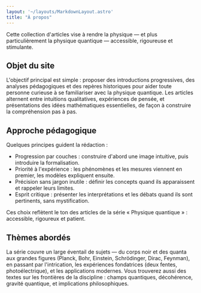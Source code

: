 ```yaml
---
layout: '~/layouts/MarkdownLayout.astro'
title: "À propos"
---
```

Cette collection d'articles vise à rendre la physique — et plus particulièrement la physique quantique — accessible, rigoureuse et stimulante.

## Objet du site

L'objectif principal est simple : proposer des introductions progressives, des analyses pédagogiques et des repères historiques pour aider toute personne curieuse à se familiariser avec la physique quantique. Les articles alternent entre intuitions qualitatives, expériences de pensée, et présentations des idées mathématiques essentielles, de façon à construire la compréhension pas à pas.

## Approche pédagogique

Quelques principes guident la rédaction :

- Progression par couches : construire d'abord une image intuitive, puis introduire la formalisation.
- Priorité à l'expérience : les phénomènes et les mesures viennent en premier, les modèles expliquent ensuite.
- Précision sans jargon inutile : définir les concepts quand ils apparaissent et rappeler leurs limites.
- Esprit critique : présenter les interprétations et les débats quand ils sont pertinents, sans mystification.

Ces choix reflètent le ton des articles de la série « Physique quantique » : accessible, rigoureux et patient.

## Thèmes abordés

La série couvre un large éventail de sujets — du corps noir et des quanta aux grandes figures (Planck, Bohr, Einstein, Schrödinger, Dirac, Feynman), en passant par l'intrication, les expériences fondatrices (deux fentes, photoélectrique), et les applications modernes. Vous trouverez aussi des textes sur les frontières de la discipline : champs quantiques, décohérence, gravité quantique, et implications philosophiques.
